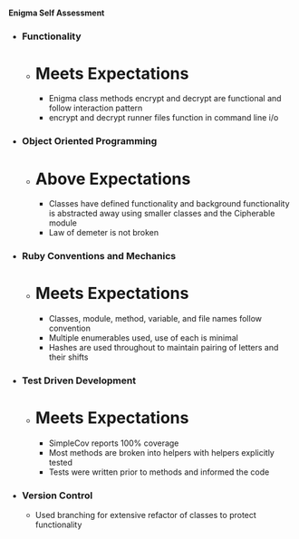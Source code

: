 #### Enigma Self Assessment
* ### Functionality
  - # Meets Expectations
    - Enigma class methods encrypt and decrypt are functional and follow interaction pattern
    - encrypt and decrypt runner files function in command line i/o
* ### Object Oriented Programming
  - # Above Expectations
    - Classes have defined functionality and background functionality is
    abstracted away using smaller classes and the Cipherable module
    - Law of demeter is not broken
* ### Ruby Conventions and Mechanics
  - # Meets Expectations
    - Classes, module, method, variable, and file names follow convention
    - Multiple enumerables used, use of each is minimal
    - Hashes are used throughout to maintain pairing of letters and their shifts
* ### Test Driven Development
  - # Meets Expectations
    - SimpleCov reports 100% coverage
    - Most methods are broken into helpers with helpers explicitly tested
    - Tests were written prior to methods and informed the code
* ### Version Control
  - Used branching for extensive refactor of classes to protect functionality
